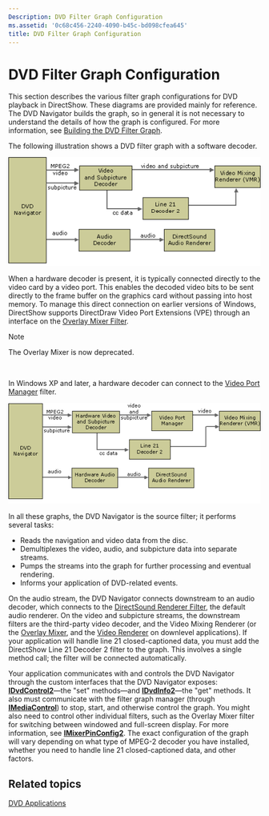 ```yaml
---
Description: DVD Filter Graph Configuration
ms.assetid: '0c68c456-2240-4090-b45c-bd098cfea645'
title: DVD Filter Graph Configuration
---
```


# DVD Filter Graph Configuration

This section describes the various filter graph configurations for DVD playback in DirectShow. These diagrams are provided mainly for reference. The DVD Navigator builds the graph, so in general it is not necessary to understand the details of how the graph is configured. For more information, see [Building the DVD Filter Graph](building-the-dvd-filter-graph.md).

The following illustration shows a DVD filter graph with a software decoder.

![dvd filter graph for windows xp](images/dvd-graph-xp.png)

When a hardware decoder is present, it is typically connected directly to the video card by a video port. This enables the decoded video bits to be sent directly to the frame buffer on the graphics card without passing into host memory. To manage this direct connection on earlier versions of Windows, DirectShow supports DirectDraw Video Port Extensions (VPE) through an interface on the [Overlay Mixer Filter](overlay-mixer-filter.md).

> [!Note]  
> The Overlay Mixer is now deprecated.

 

In Windows XP and later, a hardware decoder can connect to the [Video Port Manager](video-port-manager.md) filter.

![dvd graph for windows xp with a hardware decoder](images/dvd-hwgraph-xp.png)

In all these graphs, the DVD Navigator is the source filter; it performs several tasks:

-   Reads the navigation and video data from the disc.
-   Demultiplexes the video, audio, and subpicture data into separate streams.
-   Pumps the streams into the graph for further processing and eventual rendering.
-   Informs your application of DVD-related events.

On the audio stream, the DVD Navigator connects downstream to an audio decoder, which connects to the [DirectSound Renderer Filter](directsound-renderer-filter.md), the default audio renderer. On the video and subpicture streams, the downstream filters are the third-party video decoder, and the Video Mixing Renderer (or the [Overlay Mixer](overlay-mixer-filter.md), and the [Video Renderer](video-renderer-filter.md) on downlevel applications). If your application will handle line 21 closed-captioned data, you must add the DirectShow Line 21 Decoder 2 filter to the graph. This involves a single method call; the filter will be connected automatically.

Your application communicates with and controls the DVD Navigator through the custom interfaces that the DVD Navigator exposes: [**IDvdControl2**](idvdcontrol2.md)—the "set" methods—and [**IDvdInfo2**](idvdinfo2.md)—the "get" methods. It also must communicate with the filter graph manager (through [**IMediaControl**](imediacontrol.md)) to stop, start, and otherwise control the graph. You might also need to control other individual filters, such as the Overlay Mixer filter for switching between windowed and full-screen display. For more information, see [**IMixerPinConfig2**](imixerpinconfig2.md). The exact configuration of the graph will vary depending on what type of MPEG-2 decoder you have installed, whether you need to handle line 21 closed-captioned data, and other factors.

## Related topics

<dl> <dt>

[DVD Applications](dvd-applications.md)
</dt> </dl>

 

 



